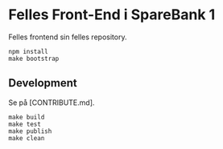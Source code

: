# Felles Front-End i SpareBank 1

Felles frontend sin felles repository.

```
npm install
make bootstrap
```

## Development

Se på [CONTRIBUTE.md].

```
make build
make test
make publish
make clean
```
